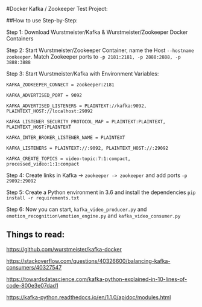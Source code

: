 #Docker Kafka / Zookeeper Test Project:

##How to use Step-by-Step:

Step 1: Download Wurstmeister/Kafka & Wurstmeister/Zookeeper Docker Containers

Step 2: Start Wurstmeister/Zookeeper Container, name the Host ```--hostname zookeeper```. Match Zookeeper  ports to  ```-p 2181:2181, -p 2888:2888, -p 3888:3888```

Step 3: Start Wurstmeister/Kafka with Environment Variables:

```
KAFKA_ZOOKEEPER_CONNECT = zookeeper:2181

KAFKA_ADVERTISED_PORT = 9092

KAFKA_ADVERTISED_LISTENERS = PLAINTEXT://kafka:9092, PLAINTEXT_HOST://localhost:29092

KAFKA_LISTENER_SECURITY_PROTOCOL_MAP = PLAINTEXT:PLAINTEXT, PLAINTEXT_HOST:PLAINTEXT

KAFKA_INTER_BROKER_LISTENER_NAME = PLAINTEXT

KAFKA_LISTENERS = PLAINTEXT://:9092, PLAINTEXT_HOST://:29092

KAFKA_CREATE_TOPICS = video-topic:7:1:compact, processed_video:1:1:compact
```

Step 4: Create links in Kafka -> ```zookeeper -> zookeeper``` and add ports ```-p 29092:29092```

Step 5: Create a Python environment in 3.6 and install the dependencies ```pip install -r requirements.txt```

Step 6: Now you can start, ```kafka_video_producer.py``` and ```emotion_recognition\emotion_engine.py``` and ```kafka_video_consumer.py```

## Things to read:
https://github.com/wurstmeister/kafka-docker

https://stackoverflow.com/questions/40326600/balancing-kafka-consumers/40327547

https://towardsdatascience.com/kafka-python-explained-in-10-lines-of-code-800e3e07dad1

https://kafka-python.readthedocs.io/en/1.1.0/apidoc/modules.html

